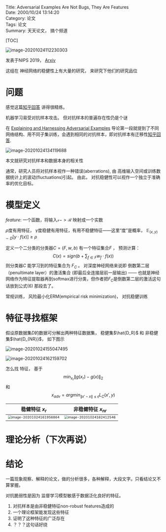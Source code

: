 Title:  Adversarial Examples Are Not Bugs, They Are Features    
Date: 2000/10/24 13:14:20    
Category:  论文  
Tags: 论文     
Summary:   天天论文， 搞个频道  

[TOC]









![image-20201024112230303](images/image-20201024112230303.png)

发表于NIPS 2019， [Arxiv](http://arxiv.org/abs/1905.02175)

这组在 神经网络的稳健性上有大量的研究， 来研究下他们的研究品位



<div style="page-break-after: always;"></div>

# 问题

感觉这篇[知乎回答][1] 讲得很精练。

机器学习易受对抗样本攻击。 但对抗样本的普遍存在性仍是个谜

在 [Explaining and Harnessing Adversarial Examples](http://arxiv.org/abs/1412.6572) 导论第一段就提到了不同网络结构、用不同子集训练，会遇到相同的对抗样本，即对抗样本有迁移性[知乎回答][1].

![image-20201024134119688](images/image-20201024134119688.png)

本文就研究对抗样本和数据本身的相关性

通常，研究人员将对抗样本视作一种错误(aberrations), 由 高维输入空间或训练数据统计上的波动(fluctuations)引起。  由此， 对抗稳健性可以视作一个独立于准确率的优化目标。



# 模型定义

$feature$: 一个函数，将输入$\mathcal{x}->\mathcal{R}$ 映射成一个实数

$\rho$度有用特征， $\gamma$度稳健有用特征，有用不稳健特征——这里“度”是概率， $\mathbb{E}_{(x, y)\sim D}[y \cdot f(x)] \ge \rho$ 

定义一个二分类的分类器$C=(F, w,b)$ 有一个特征集合$F$ ， 预测计算：
$$
C(x) = sign(b + \sum_{f\in F} w_f \cdot f(x))
$$
则分类器$C$ 能学习到的特征集合为 $F_C$ 。 对深度神经网络来说即 倒数第二层（penultimate layer）的激活集合 (即最后全连接层前一层输出) —— 也就是神经网络作为特征提取器再到softmax进行分类，但作者把$F_C$是倒数第二层的激活这句话放到公式(6) 那段去了。

常规训练， 风险最小化ERM(empirical risk minimization)， 对抗稳健训练



# 特征寻找框架

假设原数据集$D$的数据可分解出两种特征数据集， 稳健集$\hat{D_R}$ 和 非稳健集$\hat{D_{NR}}$， 如下图示

![image-20201024155047495](images/image-20201024155047495.png)

![image-20201024162159702](images/image-20201024162159702.png)

怎么找 特征， 基于
$$
\min_{x_r} \|g(x_r) - g(x)\|_2
$$
和
$$
x_{adv} = argmin_{\|x'-x\| \le\epsilon} L_C(x', y)
$$


| 稳健特征 $x_r$                                               | 非稳健特征 $x_{nr}$                                          |
| ------------------------------------------------------------ | ------------------------------------------------------------ |
| <img src="images/image-20201024161956864.png" alt="image-20201024161956864" style="zoom: 67%;" /> | <img src="images/image-20201024162412546.png" alt="image-20201024162412546" style="zoom:67%;" /> |



<div style="page-break-after: always;"></div>

# 理论分析（下次再说）

<div style="page-break-after: always;"></div>







# 结论

一篇现象观察、解释的论文，做的分析很多，各种解释，大段文字。只看结论又不算掌握。



对抗脆弱性是因为 监督学习模型敏感于数据泛化良好的特征。

1. 对抗样本是由非稳健特征non-robust features造成的
2. 一个理论框架能发现这些特征
3. 证明了这种特征的广泛存在
4. ？？？这句话好绕



[1]: https://www.zhihu.com/question/323836208/answer/1535946502